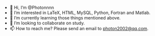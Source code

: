 - 👋 Hi, I’m @Photonnnn
- 👀 I’m interested in LaTeX, HTML, MySQL, Python, Fortran and Matlab.
- 🌱 I’m currently learning those things mentioned above.
- 💞️ I’m looking to collaborate on study.
- 📫 How to reach me? Please send an email to photon2002@qq.com.

<!---
Photonnnn/Photonnnn is a ✨ special ✨ repository because its `README.md` (this file) appears on your GitHub profile.
You can click the Preview link to take a look at your changes.
--->
